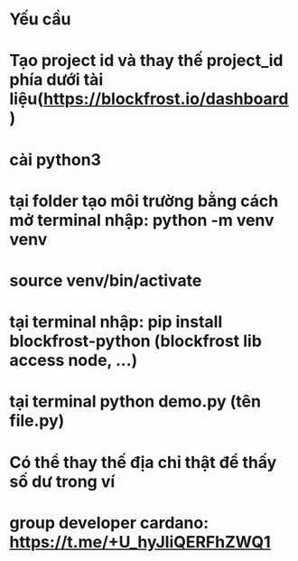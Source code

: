 # Yếu cầu
# Tạo project id và thay thế project_id phía dưới tài liệu(https://blockfrost.io/dashboard)
# cài python3
# tại folder tạo môi trường bằng cách mở terminal nhập: python -m venv venv
# source venv/bin/activate
# tại terminal nhập: pip install blockfrost-python (blockfrost lib access node, ...)
# tại terminal python demo.py (tên file.py)
# Có thể thay thế địa chỉ thật để thấy số dư trong ví
# group developer cardano: https://t.me/+U_hyJliQERFhZWQ1
